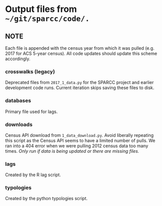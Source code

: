 # Output files from `~/git/sparcc/code/.`

## NOTE
Each file is appended with the census year from which it was pulled (e.g. 2017 for ACS 5-year census). All code updates should update this scheme accordingly. 

### crosswalks (legacy)
Deprecated files from `2017_1_data.py` for the SPARCC project and earlier development code runs. Current iteration skips saving these files to disk. 

### databases
Primary file used for lags.

### downloads
Census API download from `1_data_download.py`. Avoid liberally repeating this script as the Census API seems to have a limited number of pulls. We ran into a 404 error when we were pulling 2012 census data too many times. *Only run if data is being updated or there are missing files.*

### lags
Created by the R lag script.

### typologies 
Created by the python typologies script.

